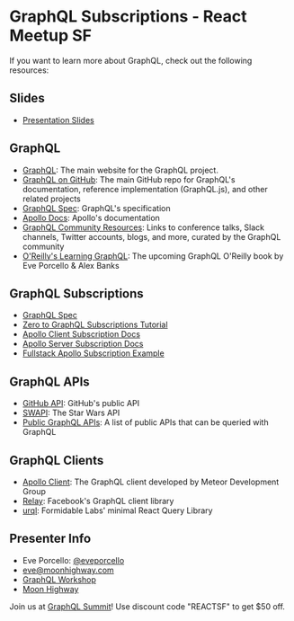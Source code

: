 GraphQL Subscriptions - React Meetup SF
===========
If you want to learn more about GraphQL, check out the following resources:

## Slides
* [Presentation Slides](https://slides.com/moonhighway/react-meetup-sf)

## GraphQL
* [GraphQL](http://www.graphql.org): The main website for the GraphQL project.
* [GraphQL on GitHub](https://github.com/graphql/): The main GitHub repo for GraphQL's documentation, reference implementation (GraphQL.js), and other related projects
* [GraphQL Spec](http://facebook.github.io/graphql): GraphQL's specification
* [Apollo Docs](https://www.apollographql.com/docs): Apollo's documentation
* [GraphQL Community Resources](https://graphql.org/community/): Links to conference talks, Slack channels, Twitter accounts, blogs, and more, curated by the GraphQL community
* [O'Reilly's Learning GraphQL](https://www.amazon.com/Learning-GraphQL-Declarative-Fetching-Modern/dp/1492030716): The upcoming GraphQL O'Reilly book by Eve Porcello & Alex Banks

## GraphQL Subscriptions
* [GraphQL Spec](https://github.com/facebook/graphql/blob/master/rfcs/Subscriptions.md)
* [Zero to GraphQL Subscriptions Tutorial](https://hackernoon.com/from-zero-to-graphql-subscriptions-416b9e0284f3)
* [Apollo Client Subscription Docs](https://www.apollographql.com/docs/react/advanced/subscriptions.html)
* [Apollo Server Subscription Docs](https://www.apollographql.com/docs/apollo-server/features/subscriptions.html)
* [Fullstack Apollo Subscription Example](https://github.com/rwieruch/fullstack-apollo-subscription-example)

## GraphQL APIs
* [GitHub API](https://developer.github.com/v4/): GitHub's public API
* [SWAPI](https://graphql.org/swapi-graphql/): The Star Wars API
* [Public GraphQL APIs](https://graphql.org/community): A list of public APIs that can be queried with GraphQL

## GraphQL Clients
* [Apollo Client](https://www.apollographql.com/docs/react/): The GraphQL client developed by Meteor Development Group
* [Relay](https://facebook.github.io/relay/): Facebook's GraphQL client library
* [urql](https://github.com/FormidableLabs/urql): Formidable Labs' minimal React Query Library  

## Presenter Info
* Eve Porcello: [@eveporcello](https://twitter.com/eveporcello)
* [eve@moonhighway.com](mailto:eve@moonhighway.com)
* [GraphQL Workshop](https://www.graphqlworkshop.com)
* [Moon Highway](https://www.moonhighway.com)

Join us at [GraphQL Summit](https://www.summit.graphql.com)! Use discount code "REACTSF" to get $50 off.
